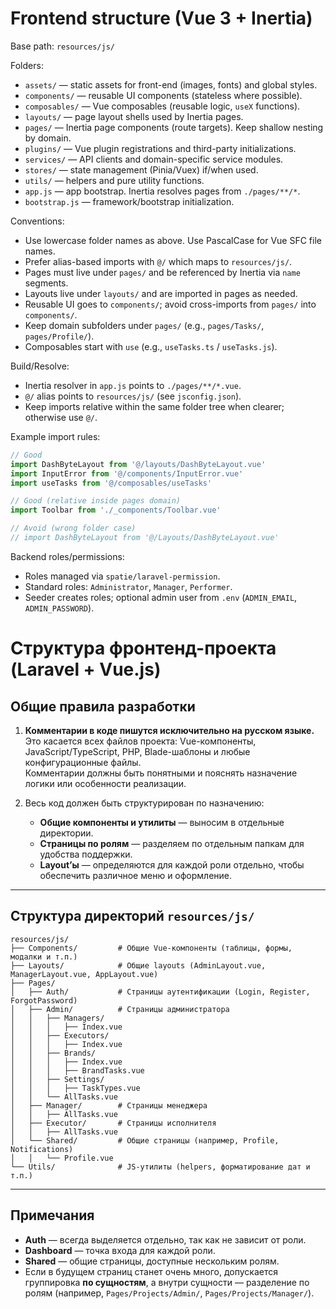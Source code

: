 # Frontend structure (Vue 3 + Inertia)

Base path: `resources/js/`

Folders:

- `assets/` — static assets for front-end (images, fonts) and global styles.
- `components/` — reusable UI components (stateless where possible).
- `composables/` — Vue composables (reusable logic, `useX` functions).
- `layouts/` — page layout shells used by Inertia pages.
- `pages/` — Inertia page components (route targets). Keep shallow nesting by domain.
- `plugins/` — Vue plugin registrations and third-party initializations.
- `services/` — API clients and domain-specific service modules.
- `stores/` — state management (Pinia/Vuex) if/when used.
- `utils/` — helpers and pure utility functions.
- `app.js` — app bootstrap. Inertia resolves pages from `./pages/**/*`.
- `bootstrap.js` — framework/bootstrap initialization.

Conventions:

- Use lowercase folder names as above. Use PascalCase for Vue SFC file names.
- Prefer alias-based imports with `@/` which maps to `resources/js/`.
- Pages must live under `pages/` and be referenced by Inertia via `name` segments.
- Layouts live under `layouts/` and are imported in pages as needed.
- Reusable UI goes to `components/`; avoid cross-imports from `pages/` into `components/`.
- Keep domain subfolders under `pages/` (e.g., `pages/Tasks/`, `pages/Profile/`).
- Composables start with `use` (e.g., `useTasks.ts` / `useTasks.js`).

Build/Resolve:

- Inertia resolver in `app.js` points to `./pages/**/*.vue`.
- `@/` alias points to `resources/js/` (see `jsconfig.json`).
- Keep imports relative within the same folder tree when clearer; otherwise use `@/`.

Example import rules:

```js
// Good
import DashByteLayout from '@/layouts/DashByteLayout.vue'
import InputError from '@/components/InputError.vue'
import useTasks from '@/composables/useTasks'

// Good (relative inside pages domain)
import Toolbar from './_components/Toolbar.vue'

// Avoid (wrong folder case)
// import DashByteLayout from '@/Layouts/DashByteLayout.vue'
```

Backend roles/permissions:

- Roles managed via `spatie/laravel-permission`.
- Standard roles: `Administrator`, `Manager`, `Performer`.
- Seeder creates roles; optional admin user from `.env` (`ADMIN_EMAIL`, `ADMIN_PASSWORD`).

# Структура фронтенд-проекта (Laravel + Vue.js)

## Общие правила разработки
1. **Комментарии в коде пишутся исключительно на русском языке.**  
   Это касается всех файлов проекта: Vue-компоненты, JavaScript/TypeScript, PHP, Blade-шаблоны и любые конфигурационные файлы.  
   Комментарии должны быть понятными и пояснять назначение логики или особенности реализации.  

2. Весь код должен быть структурирован по назначению:  
   - **Общие компоненты и утилиты** — выносим в отдельные директории.  
   - **Страницы по ролям** — разделяем по отдельным папкам для удобства поддержки.  
   - **Layout’ы** — определяются для каждой роли отдельно, чтобы обеспечить различное меню и оформление.  

---

## Структура директорий `resources/js/`

```
resources/js/
├── Components/         # Общие Vue-компоненты (таблицы, формы, модалки и т.п.)
├── Layouts/            # Общие layouts (AdminLayout.vue, ManagerLayout.vue, AppLayout.vue)
├── Pages/
│   ├── Auth/           # Страницы аутентификации (Login, Register, ForgotPassword)
│   ├── Admin/          # Страницы администратора
│   │   ├── Managers/
│   │   │   ├── Index.vue
│   │   ├── Executors/
│   │   │   ├── Index.vue
│   │   ├── Brands/
│   │   │   ├── Index.vue
│   │   │   ├── BrandTasks.vue
│   │   ├── Settings/
│   │   │   ├── TaskTypes.vue
│   │   └── AllTasks.vue
│   ├── Manager/        # Страницы менеджера
│   │   ├── AllTasks.vue
│   ├── Executor/       # Страницы исполнителя
│   │   ├── AllTasks.vue
│   └── Shared/         # Общие страницы (например, Profile, Notifications)
│   │   └── Profile.vue
└── Utils/              # JS-утилиты (helpers, форматирование дат и т.п.)
```

---

## Примечания
- **Auth** — всегда выделяется отдельно, так как не зависит от роли.  
- **Dashboard** — точка входа для каждой роли.  
- **Shared** — общие страницы, доступные нескольким ролям.  
- Если в будущем страниц станет очень много, допускается группировка **по сущностям**, а внутри сущности — разделение по ролям (например, `Pages/Projects/Admin/`, `Pages/Projects/Manager/`).  

